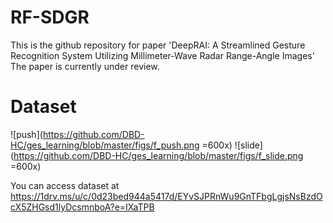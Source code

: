 # RF-SDGR
This is the github repository for paper 'DeepRAI: A Streamlined Gesture Recognition System Utilizing Millimeter-Wave Radar Range-Angle Images'
The paper is currently under review.

# Dataset

![push](https://github.com/DBD-HC/ges_learning/blob/master/figs/f_push.png =600x)
![slide](https://github.com/DBD-HC/ges_learning/blob/master/figs/f_slide.png =600x)

You can access dataset at https://1drv.ms/u/c/0d23bed944a5417d/EYvSJPRnWu9GnTFbgLgjsNsBzdOcX5ZHGsd1lyDcsmnboA?e=IXaTPB

